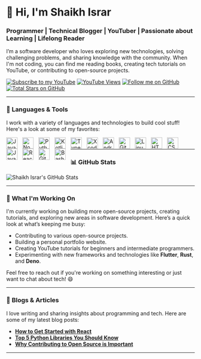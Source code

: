 
# 👋 Hi, I'm **Shaikh Israr**  
### **Programmer | Technical Blogger | YouTuber | Passionate about Learning | Lifelong Reader**  
I’m a software developer who loves exploring new technologies, solving challenging problems, and sharing knowledge with the community. When I'm not coding, you can find me reading books, creating tech tutorials on YouTube, or contributing to open-source projects.

[![Subscribe to my YouTube](https://custom-icon-badges.demolab.com/youtube/channel/subscribers/UCbz1sDmlQ1Os_hWUtyWP6PQ?color=%23E05D44&label=SUBSCRIBE&logo=video&logoColor=white&style=for-the-badge&labelColor=CE4630)](https://www.youtube.com/c/fknight?sub_confirmation=1)
[![YouTube Views](https://custom-icon-badges.demolab.com/youtube/channel/views/UCbz1sDmlQ1Os_hWUtyWP6PQ?color=%23E1AD0E&logo=eye&logoColor=white&style=for-the-badge&labelColor=C79600)](https://www.youtube.com/c/fknight)
[![Follow me on GitHub](https://custom-icon-badges.demolab.com/github/followers/sisrar40?color=236ad3&labelColor=1155ba&style=for-the-badge&logo=person-add&label=Follow&logoColor=white)](https://github.com/sisrar40?tab=followers)
[![Total Stars on GitHub](https://custom-icon-badges.demolab.com/github/stars/sisrar40?color=55960c&style=for-the-badge&labelColor=488207&logo=star)](https://github.com/sisrar40?tab=repositories&sort=stargazers)

---

### 🧰 **Languages & Tools**  
I work with a variety of languages and technologies to build cool stuff! Here's a look at some of my favorites:

<img align="left" alt="Java" width="30px" style="padding-right:10px;" src="https://cdn.jsdelivr.net/gh/devicons/devicon/icons/swift/swift-original.svg"/>
<img align="left" alt="NodeJS" width="30px" style="padding-right:10px;" src="https://cdn.jsdelivr.net/gh/devicons/devicon/icons/nodejs/nodejs-original.svg" />
<img align="left" alt="Python" width="30px" style="padding-right:10px;" src="https://cdn.jsdelivr.net/gh/devicons/devicon/icons/python/python-plain.svg" />
<img align="left" alt="Kotlin" width="30px" style="padding-right:10px;" src="https://cdn.jsdelivr.net/gh/devicons/devicon/icons/kotlin/kotlin-original.svg" />          
<img align="left" alt="TypeScript" width="30px" style="padding-right:10px;" src="https://cdn.jsdelivr.net/gh/devicons/devicon/icons/typescript/typescript-plain.svg" />
<img align="left" alt="Xcode" width="30px" style="padding-right:10px;" src="https://cdn.jsdelivr.net/gh/devicons/devicon/icons/xcode/xcode-original.svg" />         
<img align="left" alt="Android Studio" width="30px" style="padding-right:10px;" src="https://cdn.jsdelivr.net/gh/devicons/devicon/icons/androidstudio/androidstudio-original.svg" />    
<img align="left" alt="Git" width="30px" style="padding-right:10px;" src="https://cdn.jsdelivr.net/gh/devicons/devicon/icons/git/git-original.svg" />
<img align="left" alt="Linux" width="30px" style="padding-right:10px;" src="https://cdn.jsdelivr.net/gh/devicons/devicon/icons/linux/linux-original.svg" />      
<img align="left" alt="HTML" width="30px" style="padding-right:10px;" src="https://cdn.jsdelivr.net/gh/devicons/devicon/icons/html5/html5-plain.svg" />
<img align="left" alt="CSS" width="30px" style="padding-right:10px;" src="https://cdn.jsdelivr.net/gh/devicons/devicon/icons/css3/css3-plain.svg" />
<img align="left" alt="JavaScript" width="30px" style="padding-right:10px;" src="https://cdn.jsdelivr.net/gh/devicons/devicon/icons/javascript/javascript-plain.svg" />
<img align="left" alt="React" width="30px" style="padding-right:10px;" src="https://cdn.jsdelivr.net/gh/devicons/devicon/icons/react/react-original.svg" />
<img align="left" alt="GitHub" width="30px" style="padding-right:10px;" src="https://cdn.jsdelivr.net/gh/devicons/devicon/icons/github/github-original.svg" />
<img align="left" alt="Bash" width="30px" style="padding-right:10px;" src="https://cdn.jsdelivr.net/gh/devicons/devicon/icons/bash/bash-original.svg" />
<br />

---

### 📊 **GitHub Stats**

![Shaikh Israr's GitHub Stats](https://github-readme-stats.vercel.app/api?username=sisrar40&show_icons=true&theme=gruvbox)

---

### 🌱 **What I'm Working On**  
I'm currently working on building more open-source projects, creating tutorials, and exploring new areas in software development. Here’s a quick look at what’s keeping me busy:

- Contributing to various open-source projects.
- Building a personal portfolio website.
- Creating YouTube tutorials for beginners and intermediate programmers.
- Experimenting with new frameworks and technologies like **Flutter**, **Rust**, and **Deno**.

Feel free to reach out if you're working on something interesting or just want to chat about tech! 😄

---

### 📝 **Blogs & Articles**  
I love writing and sharing insights about programming and tech. Here are some of my latest blog posts:

- [**How to Get Started with React**](#)
- [**Top 5 Python Libraries You Should Know**](#)
- [**Why Contributing to Open Source is Important**](#)

---
